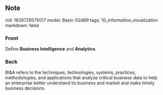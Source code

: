 ## Note
nid: 1639729575017
model: Basic-02d89
tags: 10_information_visualization
markdown: false

### Front
Define <b>Business Intelligence</b> and <b>Analytics</b>.

### Back
BI&A refers to the techniques, technologies, systems, practices, methodologies, and applications that analyze critical business data to help an enterprise better understand its business and market and make timely business decisions.
